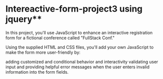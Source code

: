 # Intereactive-form-project3 ****using jquery******



In this project, you'll use JavaScript to enhance an interactive registration form for a fictional conference called "FullStack Conf."

Using the supplied HTML and CSS files, you'll add your own JavaScript to make the form more user-friendly by:

adding customized and conditional behavior and interactivity
validating user input and providing helpful error messages when the user enters invalid information into the form fields.